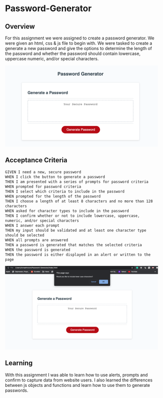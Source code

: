 # Password-Generator
## Overview
For this assignment we were assigned to create a password generator. We were given an html, css & js file to begin with. We were tasked to create a generate a new password and give the options to determine the length of the password and whether the password should contain lowercase, uppercase numeric, and/or special characters. 

![password generator demo](./assets/intro.png)

## Acceptance Criteria
```
GIVEN I need a new, secure password 
WHEN I click the button to generate a password
THEN I am presented with a series of prompts for password criteria
WHEN prompted for password criteria
THEN I select which criteria to include in the password
WHEN prompted for the length of the password
THEN I choose a length of at least 8 characters and no more than 128 characters
WHEN asked for character types to include in the password
THEN I confirm whether or not to include lowercase, uppercase, numeric, and/or special characters
WHEN I answer each prompt
THEN my input should be validated and at least one character type should be selected
WHEN all prompts are answered
THEN a password is generated that matches the selected criteria
WHEN the password is generated
THEN the password is either displayed in an alert or written to the page
```

![password generator demo](./assets/prompt.png)

## Learning

With this assignment I was able to learn how to use alerts, prompts and confirm to capture data from website users. I also learned the differences between js objects and functions and learn how to use them to generate passwords.
